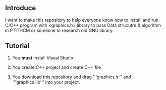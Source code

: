 ## Introduce

I want to make this repository to help everyone know how to install and run C/C++ program with <graphics.h> library to pass Data strucutre & algorithm in PTITHCM or someone to research old GNU library.

## Tutorial

1. You **must** install Visual Studio

2. You create C++ project and create C++ file

3. You download this repository and drag '''graphics.h''' and '''graphics.lib''' into your project.